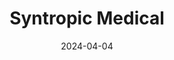---  
layout: startup_page  
title: "Syntropic Medical"  
id: "syntropicmedical.com"  
permalink: "/syntropicmedicalsyntropicmedical.com04042024/"  
website: "https://www.syntropicmedical.com/"  
funding_round: ""  
funding_amount: ""  
investors: "xista science ventures, AWS"  
about: "Syntropic Medical is developing a non-invasive brain stimulation device for treating Major Depressive Disorder. The treatment uses light stimulation to improve cognitive capacity by re-establishing brain plasticity. This offers a potential new treatment option for patients unresponsive to traditional pharmaceutical therapies."  
markets: "Healthtech, Medical Devices, Neuroscience, Drug Discovery, Clinics/Outpatient Services, Other Healthcare Technology Systems"  
hq: "Klosterneuburg, Lower Austria, Austria"  
founded_year: "2023"  
linkedin: "https://www.linkedin.com/company/syntropicmedical/"  
twitter: "https://twitter.com/Syntropicmed"  
instagram: ""  
facebook: ""  
crunchbase: "https://www.crunchbase.com/organization/syntropic"  
pitchbook: "https://pitchbook.com/profiles/company/529066-63"  

date_display: "04-Apr-2024"  
date: "2024-04-04"

# SEO Optimization  
meta_title: "Syntropic Medical"  
meta_description: "Syntropic Medical, Syntropic Medical is developing a non-invasive brain stimulation device for treating Major Depressive Disorder. The treatment uses light stimulation t..."  
meta_keywords: "Syntropic Medical, Healthtech, Medical Devices, Neuroscience, Drug Discovery, Clinics/Outpatient Services, Other Healthcare Technology Systems,  funding"  
canonical_url: "https://startup.projectstartups.com/syntropicmedicalsyntropicmedical.com04042024/"  
---